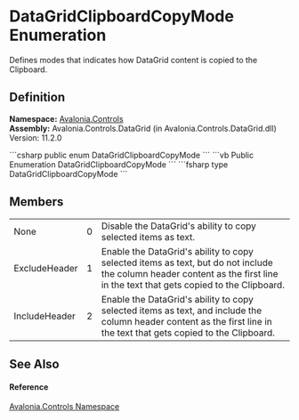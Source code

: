 # DataGridClipboardCopyMode Enumeration


Defines modes that indicates how DataGrid content is copied to the Clipboard.



## Definition
**Namespace:** <a href="N_Avalonia_Controls">Avalonia.Controls</a>  
**Assembly:** Avalonia.Controls.DataGrid (in Avalonia.Controls.DataGrid.dll) Version: 11.2.0

<Tabs groupId="api-code-preview">
<TabItem value="csharp" label="C#">
```csharp
public enum DataGridClipboardCopyMode
```
</TabItem>
<TabItem value="vb" label="VB">
```vb
Public Enumeration DataGridClipboardCopyMode
```
</TabItem>
<TabItem value="fsharp" label="F#">
```fsharp
type DataGridClipboardCopyMode
```
</TabItem>
</Tabs>



## Members
<table>
<tr>
<td>None</td>
<td>0</td>
<td>Disable the DataGrid's ability to copy selected items as text.</td>
</tr>
<tr>
<td>ExcludeHeader</td>
<td>1</td>
<td>Enable the DataGrid's ability to copy selected items as text, but do not include the column header content as the first line in the text that gets copied to the Clipboard.</td>
</tr>
<tr>
<td>IncludeHeader</td>
<td>2</td>
<td>Enable the DataGrid's ability to copy selected items as text, and include the column header content as the first line in the text that gets copied to the Clipboard.</td>
</tr>
</table>

## See Also


#### Reference
<a href="N_Avalonia_Controls">Avalonia.Controls Namespace</a>  

